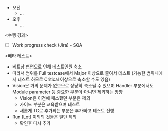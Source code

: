 - 오전
	- ...
- 오후
	- ...

<수행 경과>
- [ ] Work progress check (Jira) - SQA

<베타 테스트>
- 베트남 협업으로 인해 테스트인원 축소
- 따라서 범위를 Full testcase에서 Major 이상으로 줄여서 테스트 (가능한 범위내에서 테스트 하므로 Critical 이상으로 축소할 수도 있음)
- Vision은 거의 문제가 없으므로 상당히 축소될 수 있으며 Handler 부분에서도 Module parameter 등 중요한 부분이 아니면 제외하는 방향
	- Vision은 이전에 패스했던 부분은 제외
	- 가이드 부분은 교육받으며 테스트
	- 새롭게 TC로 추가되는 부분은 추가하고 테스트 진행
- Run (Lot) 이외의 것들은 일단 제외
	- 확인후 다시 추가